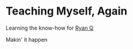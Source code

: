 # Teaching Myself, Again
Learning the know-how for [Ryan Q](https://www.linkedin.com/in/ryan-s-quackenbush-42910634/)

Makin' it happen
